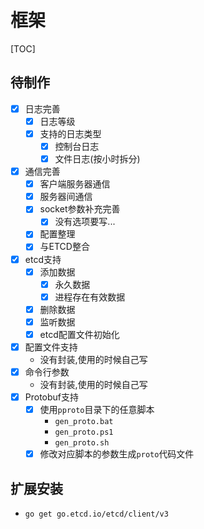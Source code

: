 # 框架

[TOC]

## 待制作

- [x] 日志完善
	- [x] 日志等级
	- [x] 支持的日志类型
		- [x] 控制台日志
		- [x] 文件日志(按小时拆分)
- [x] 通信完善
	- [x] 客户端服务器通信
	- [x] 服务器间通信
	- [x] socket参数补充完善
		- [x] 没有选项要写...
	- [x] 配置整理
	- [x] 与ETCD整合
- [x] etcd支持
	- [x] 添加数据
		- [x] 永久数据
		- [x] 进程存在有效数据
	- [x] 删除数据
	- [x] 监听数据
	- [x] etcd配置文件初始化
- [x] 配置文件支持
	- 没有封装,使用的时候自己写
- [x] 命令行参数
	- 没有封装,使用的时候自己写
- [x] Protobuf支持
	- [x] 使用`pproto`目录下的任意脚本
		- `gen_proto.bat`
		- `gen_proto.ps1`
		- `gen_proto.sh`
	- [x] 修改对应脚本的参数生成`proto`代码文件

## 扩展安装

- `go get go.etcd.io/etcd/client/v3`
